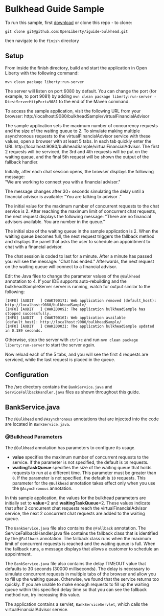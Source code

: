 # Bulkhead Guide Sample

To run this sample, first [download](https://api.github.com/repos/OpenLiberty/iguide-bulkhead/zipball/prod) or clone this repo - to clone:
```
git clone git@github.com:OpenLiberty/iguide-bulkhead.git
```
then navigate to the `finish` directory

## Setup


From inside the finish directory, build and start the application in Open Liberty with the following command:
```
mvn clean package liberty:run-server
```
The server will listen on port 9080 by default. You can change the port (for example, to port 9081) by adding `mvn clean package liberty:run-server -DtestServerHttpPort=9081` to the end of the Maven command.

To access the sample application, visit the following URL from your browser:
      http://localhost:9080/bulkheadSample/virtualFinancialAdvisor

The sample application sets the maximum number of concurrency requests and the size of the waiting queue to 2. To simulate making multiple asynchronous requests to the virtualFinancialAdvisor service with these values, open a browser with at least 5 tabs. In each tab quickly enter the URL http://localhost:9080/bulkheadSample/virtualFinancialAdvisor. The first 2 requests will be serviced, the 3rd and 4th requests will be put on the waiting queue, and the final 5th request will be shown the output of the fallback handler.

Initially, after each chat session opens, the browser displays the following message:  
      "We are working to connect you with a financial advisor." 

The message changes after 30+ seconds simulating the delay until a financial advisor is available:
      "You are talking to advisor <number>."
 
The initial value for the maximum number of concurrent requests to the chat service is 2. After reaching the maximum limit of concurrent chat requests, the next request displays the following message:
      "There are no financial advisors available. You are number <number> in the queue."

The initial size of the waiting queue in the sample application is 2. When the waiting queue becomes full, the next request triggers the fallback method and displays the panel that asks the user to schedule an appointment to chat with a financial advisor.

The chat session is coded to last for a minute.  After a minute has passed you will see the message:
      "Chat has ended."
Afterwards, the next request on the waiting queue will connect to a financial advisor.      

Edit the Java files to change the parameter values of the `@Bulkhead` annotation to 4. If your IDE supports auto-rebuilding and the bulkheadSampleServer server is running, watch for output similar to the following: 
```
[INFO] [AUDIT   ] CWWKT0017I: Web application removed (default_host): http://localhost:9080/bulkheadSample/
[INFO] [AUDIT   ] CWWKZ0009I: The application bulkheadSample has stopped successfully.
[INFO] [AUDIT   ] CWWKT0016I: Web application available (default_host): http://localhost:9080/bulkheadSample/
[INFO] [AUDIT   ] CWWKZ0003I: The application bulkheadSample updated in 0.189 seconds.
```

Otherwise, stop the server with `ctrl+c` and run `mvn clean package liberty:run-server` to start the server again.

Now reload each of the 5 tabs, and you will see the first 4 requests are serviced, while the last request is placed in the queue.

## Configuration

The <extract-directory>/src directory contains the `BankService.java` and `ServiceFallbackHandler.java` files as shown throughout this guide. 

## BankService.java
The `@Bulkhead` and `@Asynchronous` annotations that are injected into the code are located in `BankService.java`. 

### @Bulkhead Parameters
The `@Bulkhead` annotation has parameters to configure its usage.
* **value** specifies the maximum number of concurrent requests to the service. If the parameter is not specified, the default is `10` requests.
* **waitingTaskQueue** specifies the size of the waiting queue that holds requests to run at a different time. This parameter must be greater than `0`. If the parameter is not specified, the default is `10` requests. This parameter for the `@Bulkhead` annotation takes effect only when you use the `@Asynchronous` annotation.

In this sample application, the values for the bulkhead parameters are initially set to **value**=2 and **waitingTaskQueue**=2. These values indicate that after 2 concurrent chat requests reach the virtualFinancialAdvisor service, the next 2 concurrent chat requests are added to the waiting queue.

The `BankService.java` file also contains the `@Fallback` annotation. The ServiceFallbackHandler.java file contains the fallback class that is identified by the `@Fallback` annotation. The fallback class runs when the maximum limit of concurrent requests is reached and the waiting queue is full. When the fallback runs, a message displays that allows a customer to schedule an appointment.

The `BankService.java` file also contains the delay TIMEOUT value that defaults to 30 seconds (30000 milliseconds). The delay is necessary to simulate concurrent requests in multiple tabs of the browser and allow you to fill up the waiting queue. Otherwise, we found that the service returns too quickly. If you are unable to make enough requests to fill up the waiting queue within this specified delay time so that you can see the fallback method run, try increasing this value. 

The application contains a servlet, `BankServiceServlet`, which calls the virtualFinancialAdvisor service.